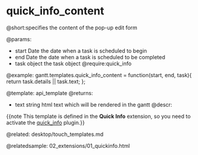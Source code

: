 quick_info_content
=============
@short:specifies the content of the pop-up edit form

@params: 
- start	Date	the date when a task is scheduled to begin
- end	Date	the date when a task is scheduled to be completed
- task	object	the task object
@require:quick_info

@example:
gantt.templates.quick_info_content = function(start, end, task){ 
       return task.details || task.text;
};

@template:	api_template
@returns:
- text		string		html text which will be rendered in the gantt
@descr:

{{note This template is defined in the **Quick Info** extension, so you need to activate the [quick_info](desktop/extensions_list.md#quickinfo) plugin.}}



@related:
	desktop/touch_templates.md

@relatedsample:
02_extensions/01_quickinfo.html